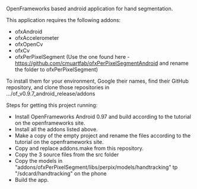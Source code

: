 OpenFrameworks based android application for hand segmentation.

This application requires the following addons:

- ofxAndroid
- ofxAccelerometer
- ofxOpenCv
- ofxCv
- ofxPerPixelSegment (Use the one found here - https://github.com/cmuartfab/ofxPerPixelSegmentAndroid and rename the folder to ofxPerPixelSegment)

To install them for your environment, Google their names, find their GitHub repository, and clone those repositories in .../of_v0.9.7_android_release/addons

Steps for getting this project running:

- Install OpenFrameworks Android 0.97 and build according to the tutorial on the openframeworks site.
- Install all the addons listed above.
- Make a copy of the empty project and rename the files according to the tutorial on the openframeworks site.
- Copy and replace addons.make from this repository.
- Copy the 3 source files from the src folder
- Copy the models in "addons/ofxPerPixelSegment/libs/perpix/models/handtracking" tp "/sdcard/handtracking" on the phone
- Build the app.
